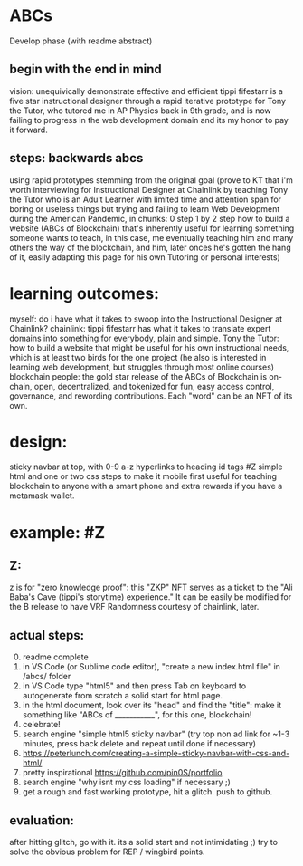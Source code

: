 # ABCs
Develop phase (with readme abstract)

## begin with the end in mind
vision: unequivically demonstrate effective and efficient tippi fifestarr
is a five star instructional designer through a rapid iterative prototype
for Tony the Tutor, who tutored me in AP Physics back in 9th grade, and is
now failing to progress in the web development domain and its my honor to 
pay it forward.

## steps: backwards abcs
using rapid prototypes stemming from the original goal (prove to KT that i'm worth
interviewing for Instructional Designer at Chainlink by teaching Tony the Tutor who
is an Adult Learner with limited time and attention span for boring or useless things
but trying and failing to learn Web Development during the American Pandemic, in chunks:
0 step
1 by 
2 step
how to build a website (ABCs of Blockchain) that's inherently useful for learning 
something someone wants to teach, in this case, me eventually teaching him and many
others the way of the blockchain, and him, later onces he's gotten the hang of it, easily
adapting this page for his own Tutoring or personal interests)

# learning outcomes:
myself: do i have what it takes to swoop into the Instructional Designer at
Chainlink?
chainlink: tippi fifestarr has what it takes to translate expert domains into
something for everybody, plain and simple.
Tony the Tutor: how to build a website that might be useful for his own instructional
needs, which is at least two birds for the one project (he also is interested in learning
web development, but struggles through most online courses)
blockchain people: the gold star release of the ABCs of Blockchain is on-chain, open, 
decentralized, and tokenized for fun, easy access control, governance, and rewording 
contributions. Each "word" can be an NFT of its own.

# design:
sticky navbar at top, with 0-9 a-z hyperlinks to heading id tags #Z
simple html and one or two css steps to make it mobile first
useful for teaching blockchain to anyone with a smart phone
and extra rewards if you have a metamask wallet.

# example: #Z
<h2 id="Z">Z:</h2>
<div class="word">
z is for "zero knowledge proof": this "ZKP" NFT serves as a ticket to the "Ali Baba's Cave
(tippi's storytime) experience." It can be easily be modified for the B release to have 
VRF Randomness courtesy of chainlink, later.
</div>

## actual steps:
0. readme complete
1. in VS Code (or Sublime code editor), 
"create a new index.html file" in /abcs/ folder
2. in VS Code type "html5" and then press Tab on keyboard
to autogenerate from scratch a solid start for html page.
3. in the html document, look over its "head" and find the "title":
make it something like "ABCs of ___________", for this one, blockchain!
4. celebrate!
5. search engine "simple html5 sticky navbar" (try top non ad link for ~1-3 minutes, press back delete and repeat until done if necessary)
6. https://peterlunch.com/creating-a-simple-sticky-navbar-with-css-and-html/
7. pretty inspirational https://github.com/pin0S/portfolio
8. search engine "why isnt my css loading" if necessary ;)
9. get a rough and fast working prototype, hit a glitch.  push to github.

## evaluation: 
after hitting glitch, go with it. its a solid start and not intimidating ;)
try to solve the obvious problem for REP / wingbird points.

